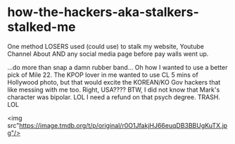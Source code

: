 # how-the-hackers-aka-stalkers-stalked-me
One method LOSERS used (could use) to stalk my website, Youtube Channel About AND any social media page before pay walls went up.


...do more than snap a damn rubber band... Oh how I wanted to use a better pick of Mile 22. The KPOP lover in me wanted to use CL 5 mins of Hollywood photo, but that would excite the KOREAN/KO Gov hackers that like messing with me too. Right, USA???? BTW, I did not know that Mark's character was bipolar. LOL I need a refund on that psych degree. TRASH. LOL

<img src"https://image.tmdb.org/t/p/original/r0O1JfakjHJ66euqDB3BBUgKuTX.jpg"/>
